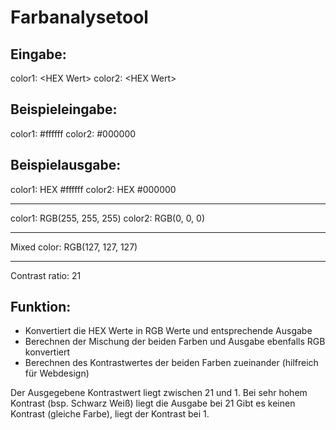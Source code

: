 # Farbanalysetool

## Eingabe:

color1: \<HEX Wert\>
color2: \<HEX Wert\>

## Beispieleingabe:

color1: #ffffff
color2: #000000

## Beispielausgabe:

color1: HEX #ffffff
color2: HEX #000000

---

color1: RGB(255, 255, 255)
color2: RGB(0, 0, 0)

---

Mixed color: RGB(127, 127, 127)

---

Contrast ratio: 21

## Funktion:

-   Konvertiert die HEX Werte in RGB Werte und entsprechende Ausgabe
-   Berechnen der Mischung der beiden Farben und Ausgabe ebenfalls RGB konvertiert
-   Berechnen des Kontrastwertes der beiden Farben zueinander (hilfreich für Webdesign)

Der Ausgegebene Kontrastwert liegt zwischen 21 und 1. Bei sehr hohem Kontrast (bsp. Schwarz Weiß) liegt die Ausgabe bei 21
Gibt es keinen Kontrast (gleiche Farbe), liegt der Kontrast bei 1.
